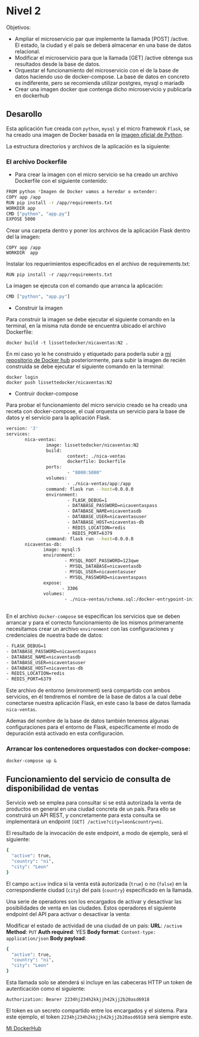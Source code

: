
# Nivel 2

Objetivos:

  - Ampliar el microservicio par que implemente la llamada [POST] /active. El estado, la ciudad y el país se deberá almacenar en una base de datos relacional.
  - Modificar el microservicio para que la llamada [GET] /active obtenga sus resultados desde la base de datos.
  - Orquestar el funcionamiento del microservicio con el de la base de datos haciendo uso de docker-compose. La base de datos en concreto es indiferente, pero se recomienda utilizar postgres, mysql o mariadb
   - Crear una imagen docker que contenga dicho microservicio y publicarla en dockerhub

## Desarollo

Esta aplicación fue creada con `python`, `mysql` y el micro framewok `Flask`,  se ha creado una imagen de Docker basada en la [imagen oficial de Python](https://hub.docker.com/_/python).

La estructura directorios y archivos de la aplicación es la siguiente:



### El archivo Dockerfile

- Para crear la imagen con el micro servicio se ha creado un archivo Dockerfile con el siguiente contenido:

```sh
FROM python *Imagen de Docker vamos a heredar o extender:
COPY app /app
RUN pip install -r /app/requirements.txt
WORKDIR app
CMD ["python", "app.py"]
EXPOSE 5000

```

Crear una carpeta dentro y poner los archivos de la aplicación Flask dentro del la imagen:

```
COPY app /app
WORKDIR  app
```

Instalar los requerimientos especificados en el archivo de requirements.txt:

```
RUN pip install -r /app/requirements.txt
```


La imagen se ejecuta con el comando que arranca la aplicación:

```sh
CMD ["python", "app.py"]

```

- Construir la imagen

Para construir la imagen se debe ejecutar el siguiente comando en la terminal, en la misma ruta donde se encuentra ubicado el archivo Dockerfile:
```
docker build -t lissettedocker/nicaventas:N2 .
```
En mi caso yo le he construido y etiquetado para poderla subir a [mi repositorio de Docker hub](https://cloud.docker.com/repository/docker/lissettedocker/nicaventas) posteriormente, para subir la imagen de recién construida se debe ejecutar el siguiente comando en la terminal:
```
docker login
docker push lissettedocker/nicaventas:N2
```
- Contruir  docker-compose

Para probar  el funcionamiento del micro servicio creado se ha creado una receta con docker-compose, el cual orquesta un servicio para la base de datos y el servicio para la aplicación Flask.

```sh 
version: '3'
services:
       nica-ventas:
               image: lissettedocker/nicaventas:N2
               build:
                       context: ./nica-ventas
                       dockerfile: Dockerfile
               ports:
                       - "8000:5000"
               volumes:
                       - ./nica-ventas/app:/app
               command: flask run --host=0.0.0.0
               environment:
                       - FLASK_DEBUG=1
                       - DATABASE_PASSWORD=nicaventaspass
                       - DATABASE_NAME=nicaventasdb
                       - DATABASE_USER=nicaventasuser
                       - DATABASE_HOST=nicaventas-db
                       - REDIS_LOCATION=redis
                       - REDIS_PORT=6379
               command: flask run --host=0.0.0.0
       nicaventas-db:
              image: mysql:5
              environment:
                      - MYSQL_ROOT_PASSWORD=123qwe
                      - MYSQL_DATABASE=nicaventasdb
                      - MYSQL_USER=nicaventasuser
                      - MYSQL_PASSWORD=nicaventaspass
              expose:
                     - 3306
              volumes:
                      - ./nica-ventas/schema.sql:/docker-entrypoint-initdb.d/schema.sql
      

```

En el archivo `docker-compose` se especifican los servicios que se deben arrancar y para el correcto funcionamiento de los mismos primeramente necesitamos crear un archivo `environment` con las configuraciones y credenciales de nuestra bade de datos:
```sh 
- FLASK_DEBUG=1
- DATABASE_PASSWORD=nicaventaspass
- DATABASE_NAME=nicaventasdb
- DATABASE_USER=nicaventasuser
- DATABASE_HOST=nicaventas-db
- REDIS_LOCATION=redis
- REDIS_PORT=6379
``` 
Este archivo de entorno (environment) será compartido con ambos servicios, en él tendremos el nombre de la base de datos a la cual debe conectarse nuestra aplicación Flask, en este caso la base de datos llamada `nica-ventas`.

Ademas del nombre de la base de datos también tenemos algunas configuraciones para el entorno de Flask, específicamente el modo de depuración está activado en esta configuración.

### Arrancar los contenedores orquestados con docker-compose:
```
docker-compose up &
```
## Funcionamiento del servicio de consulta de disponibilidad de ventas

Servicio web se emplea para consultar si se está autorizada la venta de productos en general en una ciudad concreta de un país. Para ello se construirá un API REST, y concretamente para esta consulta se implementará un endpoint `[GET] /active?city=leon&country=ni`.

El resultado de la invocación de este endpoint, a modo de ejemplo, será el siguiente:
```sh
{
  "active": true,
  "country": "ni",
  "city": "Leon"
}
```
El campo `active` indica si la venta está autorizada (`true`) o no (`false`) en la correspondiente ciudad (`city`) del país (`country`) especificado en la llamada.

Una serie de operadores son los encargados de activar y desactivar las posibilidades de venta en las ciudades. Estos operadores el siguiente endpoint del API para activar o desactivar la venta:

Modificar el estado de actividad de una ciudad de un país: **URL**: `/active` **Method**: `PUT` **Auth required**: YES **Body format**: `Content-type: application/json` **Body payload**:

```sh
{
  "active": true,
  "country": "ni",
  "city": "Leon"
}

```

Esta llamada solo se atenderá si incluye en las cabeceras HTTP un token de autenticación como el siguiente:

`Authorization: Bearer 2234hj234h2kkjjh42kjj2b20asd6918`

El token es un secreto compartido entre los encargados y el sistema. Para este ejemplo, el token `2234hj234h2kkjjh42kjj2b20asd6918` será siempre este.

[Mi DockerHub](https://cloud.docker.com/repository/docker/lissettedocker/nicaventas)

